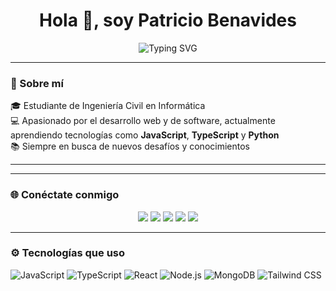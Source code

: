 
<h1 align="center">Hola 👋, soy Patricio Benavides</h1>

<p align="center">
  <img src="https://readme-typing-svg.demolab.com?font=Fira+Code&size=24&pause=1000&center=true&vCenter=true&width=435&lines=Desarrollador+Full+Stack;Estudiante+de+Ing.+Civil+Informatica;Apasionado+por+la+tecnologaa+y+la+innovacion" alt="Typing SVG" />
</p>

---

### 🚀 Sobre mí

🎓 Estudiante de Ingeniería Civil en Informática  
💻 Apasionado por el desarrollo web y de software, actualmente aprendiendo tecnologías como **JavaScript**, **TypeScript** y **Python**  
📚 Siempre en busca de nuevos desafíos y conocimientos

---

---

### 🌐 Conéctate conmigo

<p align="center">
  <a href="https://www.instagram.com/tuusuario/" target="_blank"><img src="https://img.shields.io/badge/Instagram-E4405F?style=for-the-badge&logo=instagram&logoColor=white"/></a>
  <a href="https://www.linkedin.com/in/tuusuario/" target="_blank"><img src="https://img.shields.io/badge/LinkedIn-0A66C2?style=for-the-badge&logo=linkedin&logoColor=white"/></a>
  <a href="https://discord.com/users/tuID" target="_blank"><img src="https://img.shields.io/badge/Discord-5865F2?style=for-the-badge&logo=discord&logoColor=white"/></a>
  <a href="https://www.reddit.com/user/tuusuario/" target="_blank"><img src="https://img.shields.io/badge/Reddit-FF4500?style=for-the-badge&logo=reddit&logoColor=white"/></a>
  <a href="https://www.youtube.com/@tuusuario" target="_blank"><img src="https://img.shields.io/badge/YouTube-FF0000?style=for-the-badge&logo=youtube&logoColor=white"/></a>
</p>

---

### ⚙️ Tecnologías que uso
![JavaScript](https://img.shields.io/badge/-JavaScript-F7DF1E?style=for-the-badge&logo=javascript&logoColor=black)
![TypeScript](https://img.shields.io/badge/-TypeScript-3178C6?style=for-the-badge&logo=typescript&logoColor=white)
![React](https://img.shields.io/badge/-React-20232A?style=for-the-badge&logo=react&logoColor=61DAFB)
![Node.js](https://img.shields.io/badge/-Node.js-339933?style=for-the-badge&logo=nodedotjs&logoColor=white)
![MongoDB](https://img.shields.io/badge/-MongoDB-4EA94B?style=for-the-badge&logo=mongodb&logoColor=white)
![Tailwind CSS](https://img.shields.io/badge/-Tailwind-06B6D4?style=for-the-badge&logo=tailwindcss&logoColor=white)


